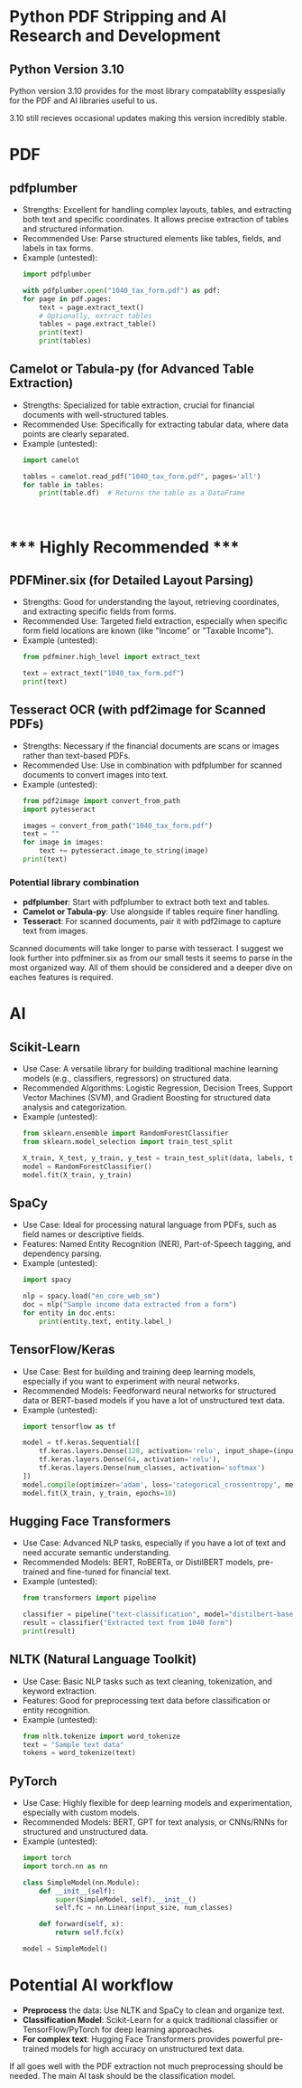 # Python PDF Stripping and AI Research and Development

## Python Version 3.10
Python version 3.10 provides for the most library compatablilty esspesially for the PDF and AI libraries useful to us.

3.10 still recieves occasional updates making this version incredibly stable.
    
# PDF 

## pdfplumber
* Strengths: Excellent for handling complex layouts, tables, and extracting both text and specific coordinates. It allows precise extraction of tables and structured information.
* Recommended Use: Parse structured elements like tables, fields, and labels in tax forms.
* Example (untested):
    ```python 
    import pdfplumber

    with pdfplumber.open("1040_tax_form.pdf") as pdf:
    for page in pdf.pages:
        text = page.extract_text()
        # Optionally, extract tables
        tables = page.extract_table()
        print(text)
        print(tables)
    ```

## Camelot or Tabula-py (for Advanced Table Extraction)

* Strengths: Specialized for table extraction, crucial for financial documents with well-structured tables.
* Recommended Use: Specifically for extracting tabular data, where data points are clearly separated.
* Example (untested):
    ```python
    import camelot

    tables = camelot.read_pdf("1040_tax_form.pdf", pages='all')
    for table in tables:
        print(table.df)  # Returns the table as a DataFrame

    ```
<br>

# *** Highly Recommended *** 
## PDFMiner.six (for Detailed Layout Parsing)
* Strengths: Good for understanding the layout, retrieving coordinates, and extracting specific fields from forms.
* Recommended Use: Targeted field extraction, especially when specific form field locations are known (like "Income" or "Taxable Income").
* Example (untested):
    ```python
    from pdfminer.high_level import extract_text

    text = extract_text("1040_tax_form.pdf")
    print(text)

    ```

## Tesseract OCR (with pdf2image for Scanned PDFs)
* Strengths: Necessary if the financial documents are scans or images rather than text-based PDFs.
* Recommended Use: Use in combination with pdfplumber for scanned documents to convert images into text.
* Example (untested):
    ```python
    from pdf2image import convert_from_path
    import pytesseract
    
    images = convert_from_path("1040_tax_form.pdf")
    text = ""
    for image in images:
        text += pytesseract.image_to_string(image)
    print(text)
    ```
### Potential library combination
* **pdfplumber**: Start with pdfplumber to extract both text and tables.
* **Camelot or Tabula-py**: Use alongside if tables require finer handling.
* **Tesseract**: For scanned documents, pair it with pdf2image to capture text from images.

Scanned documents will take longer to parse with tesseract. I suggest we look further into pdfminer.six as from our small tests it seems to parse in the most organized way. All of them should be considered and a deeper dive on eaches features is required.

# AI

## Scikit-Learn
* Use Case: A versatile library for building traditional machine learning models (e.g., classifiers, regressors) on structured data.
* Recommended Algorithms: Logistic Regression, Decision Trees, Support Vector Machines (SVM), and Gradient Boosting for structured data analysis and categorization.
* Example (untested):
    ```python
    from sklearn.ensemble import RandomForestClassifier
    from sklearn.model_selection import train_test_split

    X_train, X_test, y_train, y_test = train_test_split(data, labels, test_size=0.2)
    model = RandomForestClassifier()
    model.fit(X_train, y_train)
    ```

## SpaCy
* Use Case: Ideal for processing natural language from PDFs, such as field names or descriptive fields.
* Features: Named Entity Recognition (NER), Part-of-Speech tagging, and dependency parsing.
* Example (untested):
    ```python
    import spacy

    nlp = spacy.load("en_core_web_sm")
    doc = nlp("Sample income data extracted from a form")
    for entity in doc.ents:
        print(entity.text, entity.label_)
    ```

## TensorFlow/Keras
* Use Case: Best for building and training deep learning models, especially if you want to experiment with neural networks.
* Recommended Models: Feedforward neural networks for structured data or BERT-based models if you have a lot of unstructured text data.
* Example (untested):
    ```python
    import tensorflow as tf

    model = tf.keras.Sequential([
        tf.keras.layers.Dense(128, activation='relu', input_shape=(input_shape,)),
        tf.keras.layers.Dense(64, activation='relu'),
        tf.keras.layers.Dense(num_classes, activation='softmax')
    ])
    model.compile(optimizer='adam', loss='categorical_crossentropy', metrics=['accuracy'])
    model.fit(X_train, y_train, epochs=10)
    ```

## Hugging Face Transformers
* Use Case: Advanced NLP tasks, especially if you have a lot of text and need accurate semantic understanding.
* Recommended Models: BERT, RoBERTa, or DistilBERT models, pre-trained and fine-tuned for financial text.
* Example (untested):
    ```python
    from transformers import pipeline

    classifier = pipeline("text-classification", model="distilbert-base-uncased")
    result = classifier("Extracted text from 1040 form")
    print(result)

    ```
##  NLTK (Natural Language Toolkit)
* Use Case: Basic NLP tasks such as text cleaning, tokenization, and keyword extraction.
* Features: Good for preprocessing text data before classification or entity recognition.
* Example (untested):
    ```python
    from nltk.tokenize import word_tokenize
    text = "Sample text data"
    tokens = word_tokenize(text)
    ```

## PyTorch
* Use Case: Highly flexible for deep learning models and experimentation, especially with custom models.
* Recommended Models: BERT, GPT for text analysis, or CNNs/RNNs for structured and unstructured data.
* Example (untested):
    ```python
    import torch
    import torch.nn as nn
    
    class SimpleModel(nn.Module):
        def __init__(self):
            super(SimpleModel, self).__init__()
            self.fc = nn.Linear(input_size, num_classes)
    
        def forward(self, x):
            return self.fc(x)
    
    model = SimpleModel()

    ```
# Potential AI workflow
* **Preprocess** the data: Use NLTK and SpaCy to clean and organize text.
* **Classification Model**: Scikit-Learn for a quick traditional classifier or TensorFlow/PyTorch for deep learning approaches.
* **For complex text**: Hugging Face Transformers provides powerful pre-trained models for high accuracy on unstructured text data.

If all goes well with the PDF extraction not much preprocessing should be needed. The main AI task should be the classification model.
